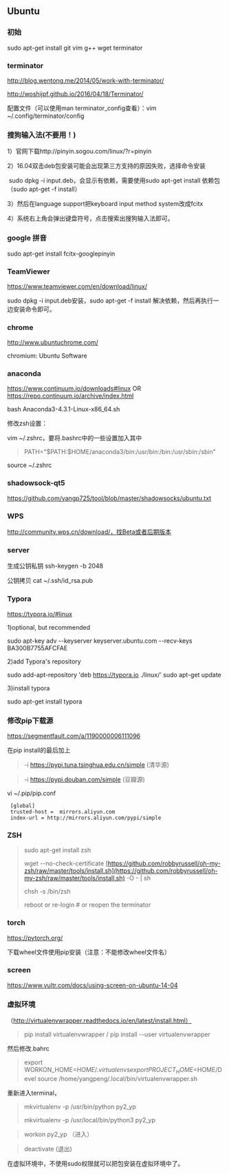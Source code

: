 ## Ubuntu

### 初始

sudo apt-get install git vim g++ wget terminator

### terminator

http://blog.wentong.me/2014/05/work-with-terminator/

http://woshijpf.github.io/2016/04/18/Terminator/

配置文件（可以使用man terminator_config查看）：vim ~/.config/terminator/config

### 搜狗输入法(不要用！)

1）官网下载http://pinyin.sogou.com/linux/?r=pinyin

2）16.04双击deb包安装可能会出现第三方支持的原因失败，选择命令安装

​       sudo dpkg -i input.deb，会显示有依赖，需要使用sudo apt-get install 依赖包（sudo apt-get -f install）

3）然后在language support把keyboard input method system改成fcitx

4）系统右上角会弹出键盘符号，点击搜索出搜狗输入法即可。

### google 拼音

sudo apt-get install fcitx-googlepinyin

### TeamViewer

https://www.teamviewer.com/en/download/linux/

sudo dpkg -i input.deb安装，sudo apt-get -f install 解决依赖，然后再执行一边安装命令即可。

### chrome

http://www.ubuntuchrome.com/

chromium: Ubuntu Software

### anaconda

https://www.continuum.io/downloads#linux OR https://repo.continuum.io/archive/index.html

bash Anaconda3-4.3.1-Linux-x86_64.sh 

修改zsh设置：

vim ~/.zshrc，要将.bashrc中的一些设置加入其中

> PATH="\$PATH:$HOME/anaconda3/bin:/usr/bin:/bin:/usr/sbin:/sbin"

source ~/.zshrc

### shadowsock-qt5

https://github.com/yangp725/tool/blob/master/shadowsocks/ubuntu.txt

### WPS

http://community.wps.cn/download/，找Beta或者后期版本

### server

生成公钥私钥 ssh-keygen -b  2048

公钥拷贝 cat ~/.ssh/id_rsa.pub 

### Typora

https://typora.io/#linux

1)optional, but recommended

sudo apt-key adv --keyserver keyserver.ubuntu.com --recv-keys BA300B7755AFCFAE

2)add Typora's repository

sudo add-apt-repository 'deb https://typora.io ./linux/'
sudo apt-get update

3)install typora

sudo apt-get install typora

### 修改pip下载源

https://segmentfault.com/a/1190000006111096

在pip install的最后加上 

> -i https://pypi.tuna.tsinghua.edu.cn/simple   (清华源)

> -i https://pypi.douban.com/simple (豆瓣源)

vi ~/.pip/pip.conf

```
 [global]
 trusted-host =  mirrors.aliyun.com
 index-url = http://mirrors.aliyun.com/pypi/simple
```



### ZSH

> sudo apt-get install zsh
>
> wget --no-check-certificate [https://github.com/robbyrussell/oh-my-zsh/raw/master/tools/install.sh](https://github.com/robbyrussell/oh-my-zsh/raw/master/tools/install.sh) -O - | sh
>
> chsh -s /bin/zsh
>
> reboot or re-login # or reopen the terminator

### torch

https://pytorch.org/

下载wheel文件使用pip安装（注意：不能修改wheel文件名）

### screen

https://www.vultr.com/docs/using-screen-on-ubuntu-14-04

### 虚拟环境

（http://virtualenvwrapper.readthedocs.io/en/latest/install.html）

> pip install virtualenvwrapper / pip install --user virtualenvwrapper  

然后修改.bahrc

> export WORKON_HOME=$HOME/.virtualenvs
> export PROJECT_HOME=$HOME/Devel
> source /home/yangpeng/.local/bin/virtualenvwrapper.sh	

重新进入terminal，

> mkvirtualenv -p /usr/bin/python py2_yp
>
> mkvirtualenv -p /usr/local/bin/python3 py2_yp

> workon py2_yp （进入）

> deactivate (退出)

在虚拟环境中，不使用sudo权限就可以把包安装在虚拟环境中了。